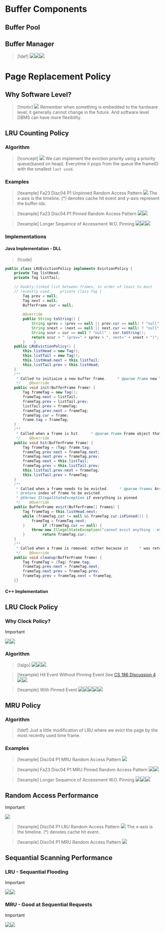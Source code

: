 # Buffer Components
## Buffer Pool



## Buffer Manager
> [!def]
> ![](Buffer_Management.assets/image-20240209161413726.png)![](Buffer_Management.assets/image-20240209161420509.png)![](Buffer_Management.assets/image-20240209161549538.png)





# Page Replacement Policy
## Why Software Level?
> [!motiv]
> ![](Buffer_Management.assets/image-20240209165350460.png)
> Remember when something is embedded to the hardware level, it generally cannot change in the future. And software level DBMS can have more flexibility.


## LRU Counting Policy
### Algorithm
> [!concept]
> ![](Buffer_Management.assets/f26f072a667b5f9538613811e657cc03_MD5.jpeg)
> We can implement the eviction priority using a priority queue(based on heap). Everytime it pops from the queue the frameID with the smallest `last used`.


### Examples
> [!example] Fa23 Disc04 P1 Unpinned Random Access Pattern
> ![](Buffer_Management.assets/image-20240209162923557.png)
> The x-axis is the timeline. (\*) denotes cache hit event and y-axis represent the buffer-ids.

> [!example] Fa23 Disc04 P1 Pinned Random Access Pattern
> ![](Buffer_Management.assets/image-20240209164838484.png)![](Buffer_Management.assets/image-20240209164843808.png)

> [!example] Longer Sequence of Accessment W.O. Pinning
> ![](Buffer_Management.assets/image-20240209171951464.png)![](Buffer_Management.assets/image-20240209172145247.png)![](Buffer_Management.assets/image-20240209172316942.png)










### Implementations
#### Java Implementation - DLL
> [!code]
```java
public class LRUEvictionPolicy implements EvictionPolicy {  
    private Tag listHead;  
    private Tag listTail;  
  
    // Doubly-linked list between frames, in order of least to most  
    // recently used.    private class Tag {  
        Tag prev = null;  
        Tag next = null;  
        BufferFrame cur = null;  
  
        @Override  
        public String toString() {  
            String sprev = (prev == null || prev.cur == null) ? "null" : prev.cur.toString();  
            String snext = (next == null || next.cur == null) ? "null" : next.cur.toString();  
            String scur = cur == null ? "null" : cur.toString();  
            return scur + " (prev=" + sprev + ", next=" + snext + ")";  
        }    }  
    public LRUEvictionPolicy() {  
        this.listHead = new Tag();  
        this.listTail = new Tag();  
        this.listHead.next = this.listTail;  
        this.listTail.prev = this.listHead;  
    }  
    /**  
     * Called to initiaize a new buffer frame.     * @param frame new frame to be initialized  
     */    @Override  
    public void init(BufferFrame frame) {  
        Tag frameTag = new Tag();  
        frameTag.next = listTail;  
        frameTag.prev = listTail.prev;  
        listTail.prev = frameTag;  
        frameTag.prev.next = frameTag;  
        frameTag.cur = frame;  
        frame.tag = frameTag;  
    }  
    /**  
     * Called when a frame is hit.     * @param frame Frame object that is being read from/written to  
     */    @Override  
    public void hit(BufferFrame frame) {  
        Tag frameTag = (Tag) frame.tag;  
        frameTag.prev.next = frameTag.next;  
        frameTag.next.prev = frameTag.prev;  
        frameTag.next = this.listTail;  
        frameTag.prev = this.listTail.prev;  
        this.listTail.prev.next = frameTag;  
        this.listTail.prev = frameTag;  
    }  
    /**  
     * Called when a frame needs to be evicted.     * @param frames Array of all frames (same length every call)  
     * @return index of frame to be evicted  
     * @throws IllegalStateException if everything is pinned  
     */    @Override  
    public BufferFrame evict(BufferFrame[] frames) {  
        Tag frameTag = this.listHead.next;  
        while (frameTag.cur != null && frameTag.cur.isPinned()) {  
            frameTag = frameTag.next;  
        }        if (frameTag.cur == null) {  
            throw new IllegalStateException("cannot evict anything - everything pinned");  
        }        return frameTag.cur;  
    }  
    /**  
     * Called when a frame is removed, either because it     * was returned from a call to evict, or because of other constraints     * (e.g. if the page is deleted on disk).     * @param frame frame being removed  
     */    @Override  
    public void cleanup(BufferFrame frame) {  
        Tag frameTag = (Tag) frame.tag;  
        frameTag.prev.next = frameTag.next;  
        frameTag.next.prev = frameTag.prev;  
        frameTag.prev = frameTag.next = frameTag;  
    }}
```



#### C++ Implementation



## LRU Clock Policy
### Why Clock Policy?
> [!important]
> ![](Buffer_Management.assets/image-20240209165223724.png)![](Buffer_Management.assets/image-20240209165242937.png)


### Algorithm
> [!algo]
> ![](Buffer_Management.assets/image-20240209161753170.png)![](Buffer_Management.assets/image-20240209161921826.png)![](Buffer_Management.assets/image-20240209161929257.png)

> [!example] Hit Event Without Pinning Event
> See [CS 186 Discussion 4](CS%20186%20Discussion%204.pdf)
> ![](Buffer_Management.assets/image-20240209164214220.png)![](Buffer_Management.assets/image-20240209164218564.png)

> [!example] With Pinned Event
> ![](Buffer_Management.assets/image-20240209161938290.png)![](Buffer_Management.assets/image-20240209161944359.png)![](Buffer_Management.assets/image-20240209162049866.png)![](Buffer_Management.assets/image-20240209162055609.png)![](Buffer_Management.assets/image-20240209162101917.png)




## MRU Policy
### Algorithm
> [!def]
> Just a little modification of LRU where we evict the page by the most recently used time frame.


### Examples
> [!example] Disc04 P1 MRU Random Access Pattern
> ![](Buffer_Management.assets/image-20240209163225659.png)

> [!example] Fa23 Disc04 P1 MRU Pinned Random Access Pattern
> ![](Buffer_Management.assets/image-20240209165011040.png)![](Buffer_Management.assets/image-20240209165016269.png)

> [!example] Longer Sequence of Accessment W.O. Pinning
> ![](Buffer_Management.assets/image-20240209172536705.png)![](Buffer_Management.assets/image-20240209172541724.png)![](Buffer_Management.assets/image-20240209172527736.png)



## Random Access Performance
> [!important]
> ![](Buffer_Management.assets/image-20240209162452708.png)


> [!example] Disc04 P1 LRU Random Access Pattern
> ![](Buffer_Management.assets/image-20240209162923557.png)
> The x-axis is the timeline. (\*) denotes cache hit event. 

> [!example] Disc04 P1 MRU Random Access Pattern
> ![](Buffer_Management.assets/image-20240209163225659.png)




## Sequantial Scanning Performance
### LRU - Sequantial Flooding
> [!important]
> ![](Buffer_Management.assets/image-20240209162153568.png)![](Buffer_Management.assets/image-20240209162158019.png)


### MRU - Good at Sequential Requests
> [!important]
> ![](Buffer_Management.assets/image-20240209162209299.png)![](Buffer_Management.assets/image-20240209162245985.png)



